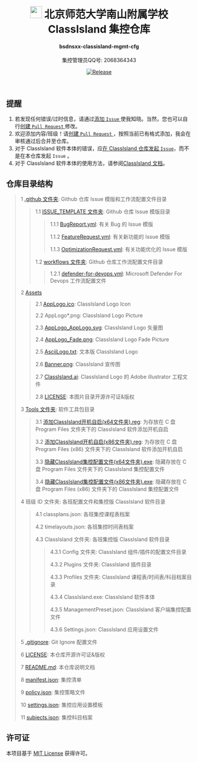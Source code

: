 <div align="center">

# <image src="Assets/AppLogo_AppLogo.svg" height="32"/> 北京师范大学南山附属学校 ClassIsland 集控仓库

#### **bsdnsxx-classisland-mgmt-cfg**

集控管理员QQ号: 2068364343

[![Release](https://img.shields.io/github/v/release/WilsonHuangDev/bsdnsxx-classisland-mgmt-cfg?style=flat-round&color=%233fb950&label=Release)](https://github.com/WilsonHuangDev/bsdnsxx-classisland-mgmt-cfg/releases/latest)

</div>

<br>

## 提醒

1. 若发现任何错误/过时信息，请通过[添加 `Issue` ](https://github.com/WilsonHuangDev/bsdnsxx-classisland-mgmt-cfg/issues/new)使我知晓。当然，您也可以自行[创建 `Pull Request` ](https://github.com/WilsonHuangDev/bsdnsxx-classisland-mgmt-cfg/pulls)修改。
2. 欢迎添加内容/班级！请[创建 `Pull Request` ](https://github.com/WilsonHuangDev/bsdnsxx-classisland-mgmt-cfg/pulls)，按照当前已有格式添加，我会在审核通过后合并至仓库。
3. 对于 ClassIsland 软件本体的错误，应[在 ClassIsland 仓库发起 `Issue`](https://github.com/ClassIsland/ClassIsland/issues)，而不是在本仓库发起 `Issue` 。
4. 对于 ClassIsland 软件本体的使用方法，请参阅[ClassIsland 文档](https://docs.classisland.tech/)。

## 仓库目录结构

> 1 [.github 文件夹](.github): Github 仓库 Issue 模版和工作流配置文件目录
>
> > 1.1 [ISSUE_TEMPLATE 文件夹](.github/ISSUE_TEMPLATE): Github 仓库 Issue 模版目录
> >
> > > 1.1.1 [BugReport.yml](.github/ISSUE_TEMPLATE/BugReport.yml): 有关 Bug 的 Issue 模版
> > > 
> > > 1.1.2 [FeatureRequest.yml](.github/ISSUE_TEMPLATE/FeatureRequest.yml): 有关新功能的 Issue 模版
> > > 
> > > 1.1.3 [OptimizationRequest.yml](.github/ISSUE_TEMPLATE/OptimizationRequest.yml): 有关功能优化的 Issue 模版
> > 
> > 1.2 [workflows 文件夹](.github/workflows): Github 仓库工作流配置文件目录
> > 
> > > 1.2.1 [defender-for-devops.yml](.github/workflows/defender-for-devops.yml): Microsoft Defender For Devops 工作流配置文件
>
> 2 [Assets](Assets)
>
> > 2.1 [AppLogo.ico](Assets/AppLogo.ico): ClassIsland Logo Icon
> > 
> > 2.2 AppLogo*.png: ClassIsland Logo Picture
> > 
> > 2.3 [AppLogo_AppLogo.svg](Assets/AppLogo_AppLogo.svg): ClassIsland Logo 矢量图
> > 
> > 2.4 [AppLogo_Fade.png](Assets/AppLogo_Fade.png): ClassIsland Logo Fade Picture
> > 
> > 2.5 [AsciiLogo.txt](Assets/AsciiLogo.txt): 文本版 ClassIsland Logo
> > 
> > 2.6 [Banner.png](Assets/Banner.png): ClassIsland 宣传图
> > 
> > 2.7 [ClassIsland.ai](Assets/ClassIsland.ai): ClassIsland Logo 的 Adobe illustrator 工程文件
> > 
> > 2.8 [LICENSE](Assets/LICENSE): 本图片目录开源许可证&版权
>
> 3 [Tools 文件夹](Tools): 软件工具包目录
>
> > 3.1 [添加ClassIsland开机自启(x64文件夹).reg](Tools/添加ClassIsland开机自启(x64文件夹).reg): 为存放在 C 盘 Program Files 文件夹下的 ClassIsland 软件添加开机自启
> > 
> > 3.2 [添加ClassIsland开机自启(x86文件夹).reg](Tools/添加ClassIsland开机自启(x86文件夹).reg): 为存放在 C 盘 Program Files (x86) 文件夹下的 ClassIsland 软件添加开机自启
> > 
> > 3.3 [隐藏ClassIsland集控配置文件(x64文件夹).exe](Tools/隐藏ClassIsland集控配置文件(x64文件夹).exe): 隐藏存放在 C 盘 Program Files 文件夹下的 ClassIsland 集控配置文件
> > 
> > 3.4 [隐藏ClassIsland集控配置文件(x86文件夹).exe](Tools/隐藏ClassIsland集控配置文件(x86文件夹).exe): 隐藏存放在 C 盘 Program Files (x86) 文件夹下的 ClassIsland 集控配置文件
> 
> 4 班级 ID 文件夹: 各班配置文件和集控版 ClassIsland 软件目录
> 
> > 4.1 classplans.json: 各班集控课程表档案
> > 
> > 4.2 timelayouts.json: 各班集控时间表档案
> > 
> > 4.3 ClassIsland 文件夹: 各班集控版 ClassIsland 软件目录
> >
> > > 4.3.1 Config 文件夹: ClassIsland 组件/插件的配置文件目录
> > >
> > > 4.3.2 Plugins 文件夹: ClassIsland 插件目录
> > >
> > > 4.3.3 Profiles 文件夹: ClassIsland 课程表/时间表/科目档案目录
> > >
> > > 4.3.4 ClassIsland.exe: ClassIsland 软件本体
> > >
> > > 4.3.5 ManagementPreset.json: ClassIsland 客户端集控配置文件
> > >
> > > 4.3.6 Settings.json: ClassIsland 应用设置文件
>
> 5 [.gitignore](.gitignore): Git Ignore 配置文件
>
> 6 [LICENSE](LICENSE): 本仓库开源许可证&版权
>
> 7 [README.md](README.md): 本仓库说明文档
> 
> 8 [manifest.json](manifest.json): 集控清单
> 
> 9 [policy.json](policy.json): 集控策略文件
> 
> 10 [settings.json](settings.json): 集控应用设置模板
> 
> 11 [subjects.json](subjects.json): 集控科目档案

## 许可证

本项目基于 [MIT License](LICENSE) 获得许可。
